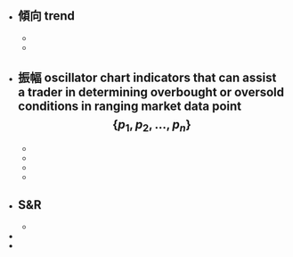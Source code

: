 - 傾向 trend
    - 
    - 
    - 
- 振幅 oscillator
    chart indicators that can assist a trader in determining overbought or oversold conditions in ranging market
    data point
            $$
            \{p_1, p_2, ..., p_n\}
            $$
    - 
    - 
    - 
    - 
    - 
- S&R
    - 
    - 
- 
- 
